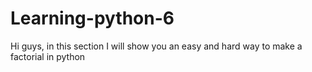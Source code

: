 # Learning-python-6
Hi guys, in this section I will show you an easy and hard way to make a factorial in python
